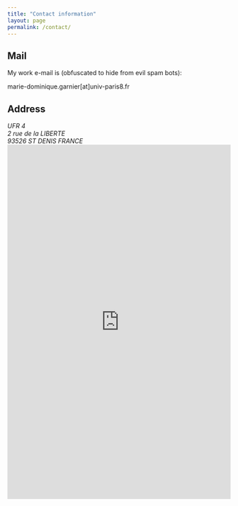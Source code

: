 ```yaml
---
title: "Contact information"
layout: page
permalink: /contact/
---
```


## Mail

My work e-mail is (obfuscated to hide from evil spam bots):
<!-- <a href="mailto:{{- site.email -}}"><span class="label">email</span></a> -->
marie-dominique.garnier[at]univ-paris8.fr

## Address

<address>
  UFR 4<br />
  2 rue de la LIBERTE<br />
  93526 ST DENIS FRANCE
</address>

<!-- We migth try a responsive embed for this -->
<iframe src="https://www.google.com/maps/embed?pb=!1m18!1m12!1m3!1d10447.584500106022!2d2.354773456753722!3d48.944919045211655!2m3!1f0!2f0!3f0!3m2!1i1024!2i768!4f13.1!3m3!1m2!1s0x47e6695017810e3d%3A0x95196baf9263e53a!2sUniversity+Paris+8!5e0!3m2!1sen!2sch!4v1529411540178"
width="100%" height="800em" frameborder="0" style="border:0" allowfullscreen></iframe>

<!--
<iframe src="https://www.google.com/maps/embed?pb=!1m18!1m12!1m3!1d10447.584500106022!2d2.354773456753722!3d48.944919045211655!2m3!1f0!2f0!3f0!3m2!1i1024!2i768!4f13.1!3m3!1m2!1s0x47e6695017810e3d%3A0x95196baf9263e53a!2sUniversity+Paris+8!5e0!3m2!1sen!2sch!4v1529411540178"
width="600" height="450" frameborder="0" style="border:0" allowfullscreen></iframe>
-->
